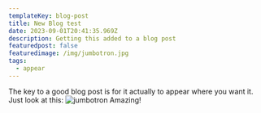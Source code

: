 ```yaml
---
templateKey: blog-post
title: New Blog test
date: 2023-09-01T20:41:35.969Z
description: Getting this added to a blog post
featuredpost: false
featuredimage: /img/jumbotron.jpg
tags:
  - appear
---
```

T﻿he key to a good blog post is for it actually to appear where you want it. Just look at this:
![jumbotron](/img/jumbotron.jpg)
A﻿mazing!